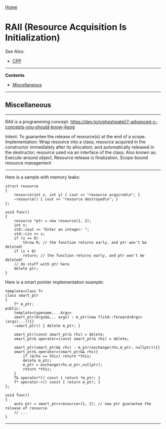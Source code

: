 [Home](Readme.md)
# RAII (Resource Acquisition Is Initialization)

See Also:
 - [CPP](CPP.md) 

---

**Contents**

- [Miscellaneous](RAII.md#miscellaneous)

---

## Miscellaneous

---

RAII is a programming concept.
https://dev.to/visheshpatel/7-advanced-c-concepts-you-should-know-4gog

Intent: To guarantee the release of resource(s) at the end of a scope.
Implementation: Wrap resource into a class; resource acquired in the constructor
 immediately after its allocation; and automatically released in the destructor;
 resource used via an interface of the class;
Also known as:
 Execute-around object,
 Resource release is finalization,
 Scope-bound resource management


---

Here is a sample with memory leaks:

    struct resource
    {
        resource(int x, int y) { cout << "resource acquired\n"; }
        ~resource() { cout << "resource destroyed\n"; }
    };
    
    void func()
    {
        resource *ptr = new resource(1, 2);
        int x;
        std::cout << "Enter an integer: ";
        std::cin >> x;
        if (x == 0)
            throw 0; // the function returns early, and ptr won't be deleted!
        if (x < 0)
            return; // the function returns early, and ptr won't be deleted!
        // do stuff with ptr here
        delete ptr;
    }

Here is a smart pointer implementation example:

    template<class T>
    class smart_ptr
    {
        T* m_ptr;
    public:
        template<typename... Args>
        smart_ptr(Args&&... args) : m_ptr(new T(std::forward<Args>(args)...)){}
        ~smart_ptr() { delete m_ptr; }
    
        smart_ptr(const smart_ptr& rhs) = delete;
        smart_ptr& operator=(const smart_ptr& rhs) = delete;
    
        smart_ptr(smart_ptr&& rhs) : m_ptr(exchange(rhs.m_ptr, nullptr)){}
        smart_ptr& operator=(smart_ptr&& rhs){        
            if (&rhs == this) return *this;
            delete m_ptr;
            m_ptr = exchange(rhs.m_ptr,nullptr);
            return *this;
        }
        T& operator*() const { return *m_ptr; }
        T* operator->() const { return m_ptr; }
    };
    
    void func()
    {
        auto ptr = smart_ptr<resource>(1, 2); // now ptr guarantee the release of resource
        // ...
    }

---